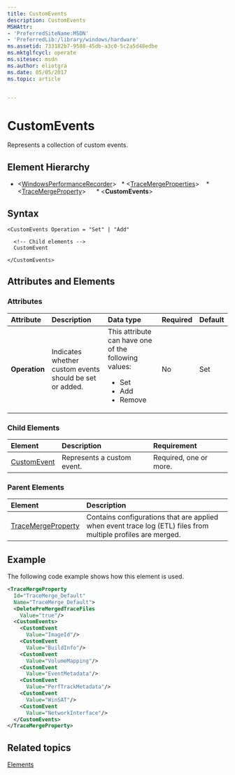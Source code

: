 ```yaml
---
title: CustomEvents
description: CustomEvents
MSHAttr:
- 'PreferredSiteName:MSDN'
- 'PreferredLib:/library/windows/hardware'
ms.assetid: 733182b7-9588-45db-a3c0-5c2a5d48edbe
ms.mktglfcycl: operate
ms.sitesec: msdn
ms.author: eliotgra
ms.date: 05/05/2017
ms.topic: article


---
```



# CustomEvents

Represents a collection of custom events.


## Element Hierarchy

* \<[WindowsPerformanceRecorder](windowsperformancerecorder.md)\>
  * \<[TraceMergeProperties](tracemergeproperties.md)\>
    * \<[TraceMergeProperty](tracemergeproperty.md)\>
      * \<**CustomEvents**\>


## Syntax

```
<CustomEvents Operation = "Set" | "Add"

  <!-- Child elements -->
  CustomEvent

</CustomEvents>
```


## Attributes and Elements


### Attributes

| Attribute     | Description                                             | Data type                                                                                                 | Required | Default |
| :------------ | :------------------------------------------------------ | :-------------------------------------------------------------------------------------------------------- | :------- | :------ |
| **Operation** | Indicates whether custom events should be set or added. | This attribute can have one of the following values: <ul> <li>Set</li> <li>Add</li> <li>Remove</li> </ul> | No       | Set     |


### Child Elements

| Element                       | Description                | Requirement            |
|:------------------------------|:---------------------------|:-----------------------|
| [CustomEvent](customevent.md) | Represents a custom event. | Required, one or more. |


### Parent Elements

| Element                                     | Description                                                                                                  |
|:--------------------------------------------|:-------------------------------------------------------------------------------------------------------------|
| [TraceMergeProperty](tracemergeproperty.md) | Contains configurations that are applied when event trace log (ETL) files from multiple profiles are merged. |


## Example

The following code example shows how this element is used.

```xml
<TraceMergeProperty
  Id="TraceMerge_Default"
  Name="TraceMerge_Default">
  <DeletePreMergedTraceFiles
    Value="true"/>
  <CustomEvents>
    <CustomEvent
      Value="ImageId"/>
    <CustomEvent
      Value="BuildInfo"/>
    <CustomEvent
      Value="VolumeMapping"/>
    <CustomEvent
      Value="EventMetadata"/>
    <CustomEvent
      Value="PerfTrackMetadata"/>
    <CustomEvent
      Value="WinSAT"/>
    <CustomEvent
      Value="NetworkInterface"/>
  </CustomEvents>
</TraceMergeProperty>
```


## Related topics

[Elements](elements.md)

